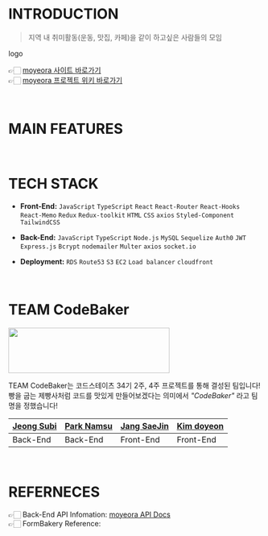 # INTRODUCTION
> 지역 내 취미활동(운동, 맛집, 카페)을 같이 하고싶은 사람들의 모임

logo

👉🏻 [moyeora 사이트 바로가기]()  
👉🏻 [moyeora 프로젝트 위키 바로가기](https://github.com/codestates/moyeora/wiki)

<br>

# MAIN FEATURES

<br>

# TECH STACK
- **Front-End:** `JavaScript` `TypeScript` `React` `React-Router` `React-Hooks` `React-Memo` `Redux` `Redux-toolkit` `HTML` `CSS` `axios` `Styled-Component` `TailwindCSS`

- **Back-End:** `JavaScript` `TypeScript` `Node.js` `MySQL` `Sequelize` `Auth0` `JWT` `Express.js` `Bcrypt` `nodemailer` `Multer` `axios` `socket.io`

- **Deployment:** `RDS` `Route53` `S3` `EC2` `Load balancer` `cloudfront`

<br>

# TEAM CodeBaker
<img src="https://cdn.discordapp.com/attachments/870468027773251616/923224816339783690/KakaoTalk_Photo_2021-12-22-23-44-50.jpeg" width="320" height="90"></img>

TEAM CodeBaker는 코드스테이츠 34기 2주, 4주 프로젝트를 통해 결성된 팀입니다!  
빵을 굽는 제빵사처럼 코드를 맛있게 만들어보겠다는 의미에서 _"CodeBaker"_ 라고 팀명을 정했습니다!

|[Jeong Subi](https://github.com/JeongSubi)|[Park Namsu](https://github.com/PARKNAMSU)|[Jang SaeJin](https://github.com/JangSeBaRi)|[Kim doyeon](https://github.com/kimdoyeonn)
|-----|-----|-----|----|
|Back-End|Back-End|Front-End|Front-End|

<br>

# REFERNECES
👉🏻 Back-End API Infomation: [moyeora API Docs]()  
👉🏻 FormBakery Reference: []()
